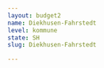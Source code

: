 ```yaml
---
layout: budget2
name: Diekhusen-Fahrstedt
level: kommune
state: SH
slug: Diekhusen-Fahrstedt

---
```



